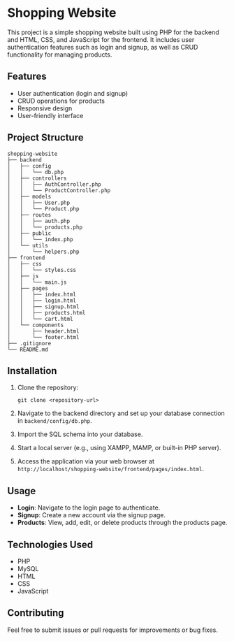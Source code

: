 # Shopping Website

This project is a simple shopping website built using PHP for the backend and HTML, CSS, and JavaScript for the frontend. It includes user authentication features such as login and signup, as well as CRUD functionality for managing products.

## Features

- User authentication (login and signup)
- CRUD operations for products
- Responsive design
- User-friendly interface

## Project Structure

```
shopping-website
├── backend
│   ├── config
│   │   └── db.php
│   ├── controllers
│   │   ├── AuthController.php
│   │   └── ProductController.php
│   ├── models
│   │   ├── User.php
│   │   └── Product.php
│   ├── routes
│   │   ├── auth.php
│   │   └── products.php
│   ├── public
│   │   └── index.php
│   └── utils
│       └── helpers.php
├── frontend
│   ├── css
│   │   └── styles.css
│   ├── js
│   │   └── main.js
│   ├── pages
│   │   ├── index.html
│   │   ├── login.html
│   │   ├── signup.html
│   │   ├── products.html
│   │   └── cart.html
│   └── components
│       ├── header.html
│       └── footer.html
├── .gitignore
└── README.md
```

## Installation

1. Clone the repository:
   ```
   git clone <repository-url>
   ```

2. Navigate to the backend directory and set up your database connection in `backend/config/db.php`.

3. Import the SQL schema into your database.

4. Start a local server (e.g., using XAMPP, MAMP, or built-in PHP server).

5. Access the application via your web browser at `http://localhost/shopping-website/frontend/pages/index.html`.

## Usage

- **Login**: Navigate to the login page to authenticate.
- **Signup**: Create a new account via the signup page.
- **Products**: View, add, edit, or delete products through the products page.

## Technologies Used

- PHP
- MySQL
- HTML
- CSS
- JavaScript

## Contributing

Feel free to submit issues or pull requests for improvements or bug fixes.